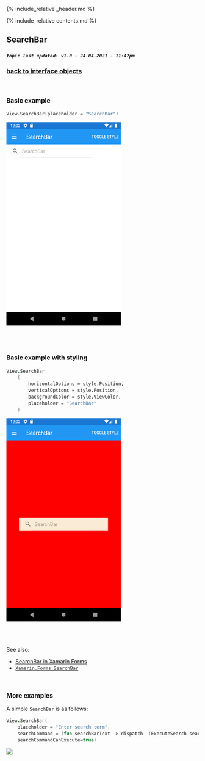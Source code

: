 {% include_relative _header.md %}

{% include_relative contents.md %}

SearchBar
--------
##### `topic last updated: v1.0 - 24.04.2021 - 11:47pm`

### [back to interface objects](view-interface-objects.html#interface-objects)

<br />

### Basic example


```fsharp 
View.SearchBar(placeholder = "SearchBar")
```

<img src="images/views/SearchBar-adr-basic.png" width="300">

<br /> <br /> 

### Basic example with styling

```fsharp 
View.SearchBar
    (
        horizontalOptions = style.Position,
        verticalOptions = style.Position,
        backgroundColor = style.ViewColor,
        placeholder = "SearchBar"
    )
```


<img src="images/views/SearchBar-adr-styled.png" width="300">

<br /> <br /> 

See also:

* [SearchBar in Xamarin Forms](https://docs.microsoft.com/en-us/xamarin/xamarin-forms/user-interface/SearchBar)
* [`Xamarin.Forms.SearchBar`](https://docs.microsoft.com/en-us/dotnet/api/Xamarin.Forms.SearchBar)

<br /> 

### More examples

A simple `SearchBar` is as follows:

```fsharp
View.SearchBar(
    placeholder = "Enter search term",
    searchCommand = (fun searchBarText -> dispatch  (ExecuteSearch searchBarText)),
    searchCommandCanExecute=true)
```

<img src="https://user-images.githubusercontent.com/52166903/60180196-5d63c480-9817-11e9-9c21-e8b19dee8474.png" width="400">